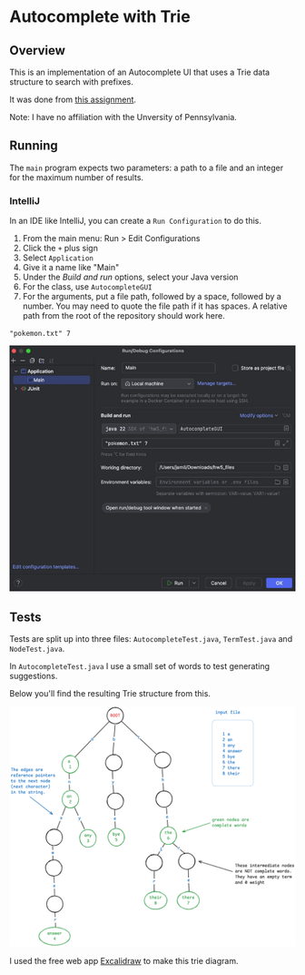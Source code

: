 # Autocomplete with Trie

## Overview

This is an implementation of an Autocomplete UI that uses a Trie data structure to search with prefixes.

It was done from [this assignment](https://www.seas.upenn.edu/~cit5940/current/assignments/hw05/).

Note: I have no affiliation with the Unversity of Pennsylvania.

## Running

The `main` program expects two parameters: a path to a file and an integer for the maximum number of results.

### IntelliJ

In an IDE like IntelliJ, you can create a `Run Configuration` to do this.

1. From the main menu: Run > Edit Configurations
2. Click the `+` plus sign
3. Select `Application`
4. Give it a name like "Main"
5. Under the _Build and run_ options, select your Java version
6. For the class, use `AutocompleteGUI`
7. For the arguments, put a file path, followed by a space, followed by a number. You may need to quote the file path if it has spaces. A relative path from the root of the repository should work here.

```text
"pokemon.txt" 7
```

![The run configuration used to execute this program](img/run_configuration.jpg "Run Configuration")

## Tests

Tests are split up into three files: `AutocompleteTest.java`, `TermTest.java` and `NodeTest.java`.

In `AutocompleteTest.java` I use a small set of words to test generating suggestions.

Below you'll find the resulting Trie structure from this.

![The trie structure used for the test in AutocompleteTest.java](img/test_trie.png)

I used the free web app [Excalidraw](https://excalidraw.com/) to make this trie diagram.